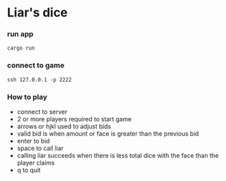 # Liar's dice

### run app

```
cargo run
```

### connect to game

```
ssh 127.0.0.1 -p 2222
```

### How to play

- connect to server
- 2 or more players required to start game
- arrows or hjkl used to adjust bids
- valid bid is when amount or face is greater than the previous bid
- enter to bid
- space to call liar
- calling liar succeeds when there is less total dice with the face than the player claims
- q to quit
